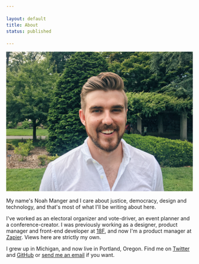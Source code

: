 ```yaml
---

layout: default
title: About
status: published

---
```

<img alt="Noah Manger" class="framed" src="/img/noahmanger.jpg">

My name's Noah Manger and I care about justice, democracy, design and technology, and that's most of what I'll be writing about here.

I've worked as an electoral organizer and vote-driver, an event planner and a conference-creator. I was previously working as a designer, product manager and front-end developer at [18F](https://18f.gsa.gov), and now I'm a product manager at [Zapier](https://zapier.com). Views here are strictly my own. 

I grew up in Michigan, and now live in Portland, Oregon. Find me on [Twitter](https://twitter.com/noahmanger) and [GitHub](https://github.com/noahmanger) or [send me an email](mailto:noah.manger@gmail.com) if you want.
